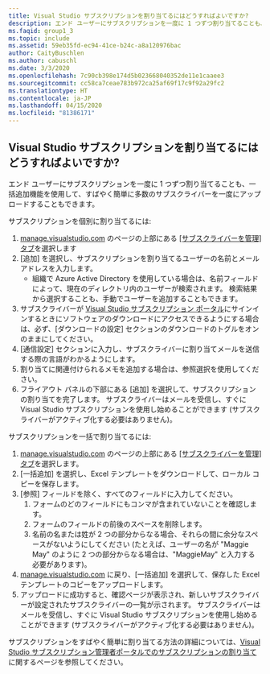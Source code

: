 ```yaml
---
title: Visual Studio サブスクリプションを割り当てるにはどうすればよいですか?
description: エンド ユーザーにサブスクリプションを一度に 1 つずつ割り当てることも、一括追加機能を使用して、すばやく簡単に多数の...をアップロードすることもできます
ms.faqid: group1_3
ms.topic: include
ms.assetid: 59eb35fd-ec94-41ce-b24c-a8a120976bac
author: CaityBuschlen
ms.author: cabuschl
ms.date: 3/3/2020
ms.openlocfilehash: 7c90cb398e174d5b023668040352de11e1caaee3
ms.sourcegitcommit: cc58ca7ceae783b972ca25af69f17c9f92a29fc2
ms.translationtype: HT
ms.contentlocale: ja-JP
ms.lasthandoff: 04/15/2020
ms.locfileid: "81386171"
---
```

## <a name="how-do-i-assign-visual-studio-subscriptions"></a>Visual Studio サブスクリプションを割り当てるにはどうすればよいですか?

エンド ユーザーにサブスクリプションを一度に 1 つずつ割り当てることも、一括追加機能を使用して、すばやく簡単に多数のサブスクライバーを一度にアップロードすることもできます。

サブスクリプションを個別に割り当てるには:

1. [manage.visualstudio.com](https://manage.visualstudio.com) のページの上部にある [[サブスクライバーを管理] タブ](https://manage.visualstudio.com/subscribers)を選択します
2. [追加] を選択し、サブスクリプションを割り当てるユーザーの名前とメール アドレスを入力します。
    - 組織で Azure Active Directory を使用している場合は、名前フィールドによって、現在のディレクトリ内のユーザーが検索されます。 検索結果から選択することも、手動でユーザーを追加することもできます。
3. サブスクライバーが [Visual Studio サブスクリプション ポータル](https://my.visualstudio.com/)にサインインするときにソフトウェアのダウンロードにアクセスできるようにする場合は、必ず、[ダウンロードの設定] セクションのダウンロードのトグルをオンのままにしてください。
4. [通信設定] セクションに入力し、サブスクライバーに割り当てメールを送信する際の言語がわかるようにします。
5. 割り当てに関連付けられるメモを追加する場合は、参照選択を使用してください。
6. フライアウト パネルの下部にある [追加] を選択して、サブスクリプションの割り当てを完了します。 サブスクライバーはメールを受信し、すぐに Visual Studio サブスクリプションを使用し始めることができます (サブスクライバーがアクティブ化する必要はありません)。

サブスクリプションを一括で割り当てるには:

1. [manage.visualstudio.com](https://manage.visualstudio.com) のページの上部にある [[サブスクライバーを管理] タブ](https://manage.visualstudio.com/subscribers)を選択します。
2. [一括追加] を選択し、Excel テンプレートをダウンロードして、ローカル コピーを保存します。
3. [参照] フィールドを除く、すべてのフィールドに入力してください。
    1. フォームのどのフィールドにもコンマが含まれていないことを確認します。
    2. フォームのフィールドの前後のスペースを削除します。
    3. 名前の名または姓が 2 つの部分からなる場合、それらの間に余分なスペースがないようにしてください (たとえば、ユーザーの名が "Maggie May" のように 2 つの部分からなる場合は、"MaggieMay" と入力する必要があります)。
4. [manage.visualstudio.com](https://manage.visualstudio.com) に戻り、[一括追加] を選択して、保存した Excel テンプレートのコピーをアップロードします。
5. アップロードに成功すると、確認ページが表示され、新しいサブスクライバーが設定されたサブスクライバーの一覧が示されます。 サブスクライバーはメールを受信し、すぐに Visual Studio サブスクリプションを使用し始めることができます (サブスクライバーがアクティブ化する必要はありません)。

サブスクリプションをすばやく簡単に割り当てる方法の詳細については、[Visual Studio サブスクリプション管理者ポータルでのサブスクリプションの割り当て](https://docs.microsoft.com/visualstudio/subscriptions/assign-license#individual-assignments)に関するページを参照してください。
